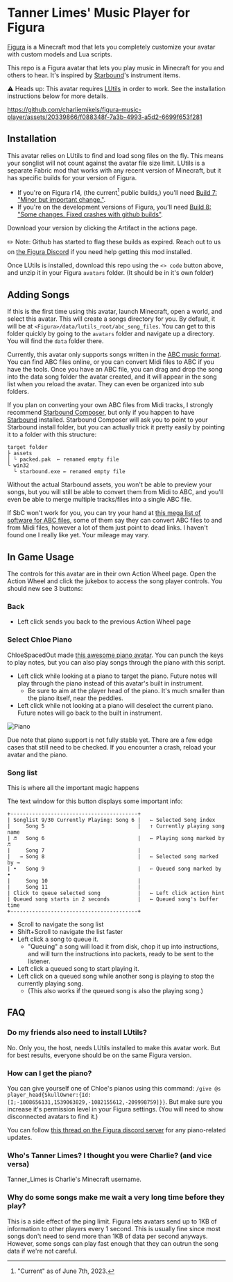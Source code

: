 # Tanner Limes' Music Player for Figura

[Figura](https://github.com/Kingdom-of-The-Moon/FiguraRewriteRewrite) is a Minecraft mod that lets you completely customize your avatar with custom models and Lua scripts.

This repo is a Figura avatar that lets you play music in Minecraft for you and others to hear. It's inspired by [Starbound](https://store.steampowered.com/app/211820/Starbound/)'s instrument items. 

⚠️ Heads up: This avatar requires [LUtils](https://github.com/lexize/lutils) in order to work. See the installation instructions below for more details.

<!-- ↓ demo video of the avatar playing the chorus to "Revenge" by Captainsparklez ↓ -->
https://github.com/charliemikels/figura-music-player/assets/20339866/f088348f-7a3b-4993-a5d2-6699f653f281

## Installation

This avatar relies on LUtils to find and load song files on the fly. This means your songlist will not count against the avatar file size limit. LUtils is a separate Fabric mod that works with any recent version of Minecraft, but it has specific builds for your version of Figura.

  - If you're on Figura r14, (the current[^uploadTime] public builds,) you'll need [Build 7: "Minor but important change."](https://github.com/lexize/lutils/actions/runs/4241722822).
  - If you're on the development versions of Figura, you'll need [Build 8: "Some changes. Fixed crashes with github builds"](https://github.com/lexize/lutils/actions/runs/4674799028).

[^uploadTime]: "Current" as of June 7th, 2023.

Download your version by clicking the Artifact in the actions page.

✏️ Note: Github has started to flag these builds as expired. Reach out to us on [the Figura Discord](https://discord.gg/figura) if you need help getting this mod installed.

Once LUtils is installed, download this repo using the `<> code` button above, and unzip it in your Figura `avatars` folder. (It should be in it's own folder)

## Adding Songs

If this is the first time using this avatar, launch Minecraft, open a world, and select this avatar. This will create a songs directory for you. By default, it will be at `<Figura>/data/lutils_root/abc_song_files`. You can get to this folder quickly by going to the `avatars` folder and navigate up a directory. You will find the `data` folder there.

Currently, this avatar only supports songs written in the [ABC music format](https://abcnotation.com/). You can find ABC files online, or you can convert Midi files to ABC if you have the tools. Once you have an ABC file, you can drag and drop the song into the data song folder the avatar created, and it will appear in the song list when you reload the avatar. They can even be organized into sub folders.

If you plan on converting your own ABC files from Midi tracks, I strongly recommend [Starbound Composer](http://www.starboundcomposer.com/), but only if you happen to have [Starbound](https://store.steampowered.com/app/211820/Starbound/) installed. Starbound Composer will ask you to point to your Starbound install folder, but you can actually trick it pretty easily by pointing it to a folder with this structure:

```
target folder
├ assets
│ └ packed.pak  ← renamed empty file
└ win32
  └ starbound.exe ← renamed empty file
```

Without the actual Starbound assets, you won't be able to preview your songs, but you will still be able to convert them from Midi to ABC, and you'll even be able to merge multiple tracks/files into a single ABC file.

If SbC won't work for you, you can try your hand at [this mega list of software for ABC files](https://abcnotation.com/software), some of them say they can convert ABC files to and from Midi files, however a lot of them just point to dead links. I haven't found one I really like yet. Your mileage may vary. <!-- However, [MidiZyx2abc](http://www.midicond.de/Freeware/index_en.html#MidiZyx2abc) might be pretty reasonable? -->

## In Game Usage

The controls for this avatar are in their own Action Wheel page. Open the Action Wheel and click the jukebox to access the song player controls. You should new see 3 buttons:

### Back

- Left click sends you back to the previous Action Wheel page

### Select Chloe Piano

ChloeSpacedOut made [this awesome piano avatar](https://discord.com/channels/805969743466332191/1069137809560055838/1069137809560055838). You can punch the keys to play notes, but you can also play songs through the piano with this script. 

- Left click while looking at a piano to target the piano. Future notes will play through the piano instead of this avatar's built in instrument.
  - Be sure to aim at the player head of the piano. It's much smaller than the piano itself, near the peddles.
- Left click while not looking at a piano will deselect the current piano. Future notes will go back to the built in instrument.

![Piano](https://github.com/charliemikels/figura-music-player/assets/20339866/6faf6149-af74-4816-b3d1-93efe11bdb24)

Due note that piano support is not fully stable yet. There are a few edge cases that still need to be checked. If you encounter a crash, reload your avatar and the piano. 

### Song list

This is where all the important magic happens

The text window for this button displays some important info:

```
+-----------------------------------------+
| Songlist 9/30 Currently Playing: Song 6 |   ← Selected Song index
|     Song 5                              |   ↑ Currently playing song name
| ♬   Song 6                              |   ← Playing song marked by ♬
|     Song 7                              |
|   → Song 8                              |   ← Selected song marked by →
| •   Song 9                              |   ← Queued song marked by •
|     Song 10                             |   
|     Song 11                             |
| Click to queue selected song            |   ← Left click action hint
| Queued song starts in 2 seconds         |   ← Queued song's buffer time
+-----------------------------------------+
```

- Scroll to navigate the song list
- Shift+Scroll to navigate the list faster
- Left click a song to queue it.
  - "Queuing" a song will load it from disk, chop it up into instructions, and will turn the instructions into packets, ready to be sent to the listener.
- Left click a queued song to start playing it.
- Left click on a queued song while another song is playing to stop the currently playing song.
  - (This also works if the queued song is also the playing song.)

## FAQ

### Do my friends also need to install LUtils?

No. Only you, the host, needs LUtils installed to make this avatar work. But for best results, everyone should be on the same Figura version.

### How can I get the piano?

You can give yourself one of Chloe's pianos using this command: `/give @s player_head{SkullOwner:{Id:[I;-1808656131,1539063829,-1082155612,-209998759]}}`. But make sure you increase it's permission level in your Figura settings. (You will need to show disconnected avatars to find it.)

You can follow [this thread on the Figura discord server](https://discord.com/channels/805969743466332191/1069137809560055838) for any piano-related updates.

### Who's Tanner Limes? I thought you were Charlie? (and vice versa)

Tanner_Limes is Charlie's Minecraft username.

### Why do some songs make me wait a very long time before they play?

This is a side effect of the ping limit. Figura lets avatars send up to 1KB of information to other players every 1 second. This is usually fine since most songs don't need to send more than 1KB of data per second anyways. However, some songs can play fast enough that they can outrun the song data if we're not careful.
